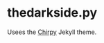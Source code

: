 # thedarkside.py

Usees the [Chirpy](https://github.com/cotes2020/jekyll-theme-chirpy) Jekyll theme.
